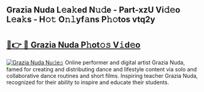 ## Grazia Nuda L𝚎a𝚔ed N𝚞𝚍e - Part-xzU Vi𝚍𝚎o L𝚎a𝚔s - H𝚘𝚝 O𝚗𝚕yf𝚊ns P𝚑𝚘tos vtq2y

# <h2><a href="http://kf6jwlw.oniu.top/?m=Grazia+Nuda">🔗👉 🔴 Grazia Nuda P𝚑ot𝚘𝚜 V𝚒d𝚎o</a></h2>

[![Grazia Nuda Nu𝚍e𝚜](https://i.imgur.com/0qMVB7G.gif)](http://kf6jwlw.oniu.top/?m=Grazia+Nuda)
Online performer and digital artist Grazia Nuda, famed for creating and distributing dance and lifestyle content via solo and collaborative dance routines and short films. Inspiring teacher Grazia Nuda, recognized for their ability to inspire and educate their students.  
